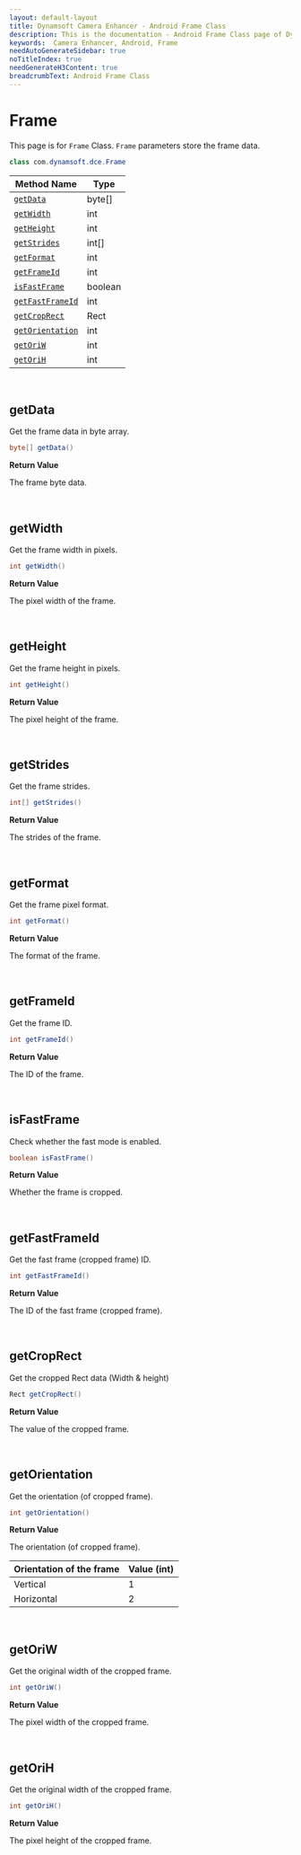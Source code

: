 ```yaml
---
layout: default-layout
title: Dynamsoft Camera Enhancer - Android Frame Class
description: This is the documentation - Android Frame Class page of Dynamsoft Camera Enhancer.
keywords:  Camera Enhancer, Android, Frame
needAutoGenerateSidebar: true
noTitleIndex: true
needGenerateH3Content: true
breadcrumbText: Android Frame Class
---
```


# Frame

This page is for `Frame` Class. `Frame` parameters store the frame data.

```java
class com.dynamsoft.dce.Frame
```

| Method Name | Type |
| ----------- | ---- |
| [`getData`](#getdata) | byte[] |
| [`getWidth`](#getwidth) | int |
| [`getHeight`](#getheight) | int |
| [`getStrides`](#getstrides) | int[] |
| [`getFormat`](#getformat) | int |
| [`getFrameId`](#getframeid) | int |
| [`isFastFrame`](#isfastframe) | boolean |
| [`getFastFrameId`](#getfastframeid) | int |
| [`getCropRect`](#getcroprect) | Rect |
| [`getOrientation`](#getorientation) | int |
| [`getOriW`](#getoriw) | int |
| [`getOriH`](#getorih) | int |

&nbsp;

## getData

Get the frame data in byte array.

```java
byte[] getData()
```

**Return Value**

The frame byte data.


&nbsp;

## getWidth

Get the frame width in pixels.

```java
int getWidth()
```

**Return Value**

The pixel width of the frame.


&nbsp;

## getHeight

Get the frame height in pixels.

```java
int getHeight()
```

**Return Value**

The pixel height of the frame.


&nbsp;

## getStrides

Get the frame strides.

```java
int[] getStrides()
```

**Return Value**

The strides of the frame.


&nbsp;

## getFormat

Get the frame pixel format.

```java
int getFormat()
```

**Return Value**

The format of the frame.


&nbsp;

## getFrameId

Get the frame ID.

```java
int getFrameId()
```

**Return Value**

The ID of the frame.


&nbsp;

## isFastFrame

Check whether the fast mode is enabled.

```java
boolean isFastFrame()
```

**Return Value**

Whether the frame is cropped.


&nbsp;

## getFastFrameId

Get the fast frame (cropped frame) ID.

```java
int getFastFrameId()
```

**Return Value**

The ID of the fast frame (cropped frame).


&nbsp;

## getCropRect

Get the cropped Rect data (Width & height)

```java
Rect getCropRect()
```

**Return Value**

The value of the cropped frame.

&nbsp;

## getOrientation

Get the orientation (of cropped frame).

```java
int getOrientation()
```

**Return Value**

The orientation (of cropped frame).

| Orientation of the frame | Value (int) |
|--------------------------|-------|
| Vertical | 1 |
| Horizontal | 2 |

&nbsp;

## getOriW

Get the original width of the cropped frame.

```java
int getOriW()
```

**Return Value**

The pixel width of the cropped frame.

&nbsp;

## getOriH

Get the original width of the cropped frame.

```java
int getOriH()
```

**Return Value**

The pixel height of the cropped frame.
